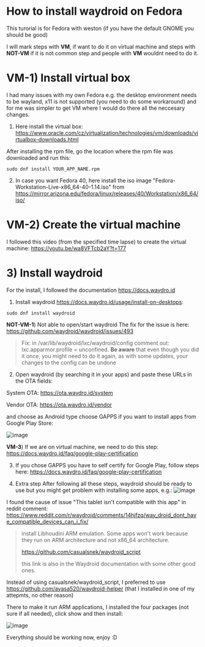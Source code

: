 # How to install waydroid on Fedora
This turorial is for Fedora with weston (if you have the default GNOME you should be good)

I will mark steps with **VM**, if want to do it on virtual machine and steps with **NOT-VM** if it is not common step and people with **VM** wouldnt need to do it. 


# VM-1) Install virtual box
I had many issues with my own Fedora e.g. the desktop environment needs to be wayland, x11 is not supported (you need to do some workaround) and for me was simpler to get VM where I would do there all the neccesary changes.

1) Here install the virtual box: https://www.oracle.com/cz/virtualization/technologies/vm/downloads/virtualbox-downloads.html

After installing the rpm file, go the location where the rpm file was downloaded and run this:

```
sudo dnf install YOUR_APP_NAME.rpm
```
2) In case you want Fedora 40, here install the iso image "Fedora-Workstation-Live-x86_64-40-1.14.iso" from https://mirror.arizona.edu/fedora/linux/releases/40/Workstation/x86_64/iso/



# VM-2) Create the virtual machine
I followed this video (from the specified time lapse) to create the virtual machine: https://youtu.be/wa8VFTcb2aY?t=177

# 3) Install waydroid
For the install, I followed the documentation https://docs.waydro.id

1) Install waydroid https://docs.waydro.id/usage/install-on-desktops:
```
sudo dnf install waydroid
```

**NOT-VM-1**) Not able to open/start waydroid
The fix for the issue is here: https://github.com/waydroid/waydroid/issues/493
> Fix: in /var/lib/waydroid/lxc/waydroid/config comment out: lxc.apparmor.profile = unconfined.
**Be aware** that even though you did it once, you might need to do it again, as with some updates, your changes to the config can be undone 

2) Open waydroid (by searching it in your apps) and paste these URLs in the OTA fields:

System OTA: https://ota.waydro.id/system

Vendor OTA: https://ota.waydro.id/vendor

and choose as Android type choose GAPPS if you want to install apps from Google Play Store:

![image](https://github.com/user-attachments/assets/84e492c3-61a2-41ad-81ad-0aebf676a47c)

**VM-3**) If we are on virtual machine, we need to do this step: https://docs.waydro.id/faq/google-play-certification

3) If you chose GAPPS
you have to self certify for Google Play, follow steps here: https://docs.waydro.id/faq/google-play-certification

4) Extra step
After following all these steps, waydroid should be ready to use but you might get problem with installing some apps, e.g.:
![image](https://github.com/user-attachments/assets/c8b313ef-ea94-4630-9c67-d42d0aca634d)

I found the cause of issue "This tablet isn't compatible with this app" in reddit comment: https://www.reddit.com/r/waydroid/comments/14hjfzq/way_droid_dont_have_compatible_devices_can_i_fix/

> install Libhoudini ARM emulation. Some apps won't work because they run on ARM architecture and not x86_64 architecture.
>
> https://github.com/casualsnek/waydroid_script
>
> this link is also in the Waydroid documentation with some other good ones.

Instead of using casualsnek/waydroid_script, I preferred to use https://github.com/ayasa520/waydroid-helper (that I installed in one of my attepmts, no other reason)

There to make it run ARM applications, I installed the four packages (not sure if all needed), click show and then install:

![image](https://github.com/user-attachments/assets/4b7d59c9-9136-456a-9032-0929010c5da2)


Everything should be working now, enjoy :D


